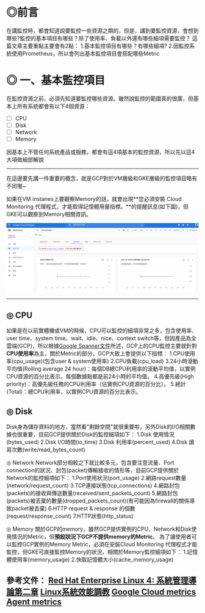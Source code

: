 # ◎前言
在講監控時，都會知道說要監控一些資源之類的，但是，講到要監控資源，會想到哪些?監控的基本項目有哪些？除了使用率、負載以外還有哪些細項需要監控？
這篇文章主要重點主要會有2點：
1.基本監控項目有哪些？有哪些細項?
2.因監控系統使用Prometheus，所以會列出基本監控項目會搭配哪些Metric


# ◎ 一、基本監控項目

在監控資源之前，必須先知道要監控哪些資源。雖然說監控的範圍真的很廣，但基本上所有系統都會有以下4個資源：
- [ ] CPU 
- [ ] Disk 
- [ ] Network 
- [ ] Memory

因基本上不管任何系統產品或服務，都會有這4項基本的監控資源，所以先以這4大項做細部解說

---

在這邊要先講一件重要的概念，就是GCP對於VM層級和GKE層級的監控項目略有不同喔~

如果在VM instanes上要觀察Memory的話，就會出現**您必須安裝 Cloud Monitoring 代理程式，才能取得記憶體用量指標。**的提醒訊息(如下圖)，但GKE可以觀察到Memory相關資訊。

![image.png](/.attachments/image-b869f9a2-3f74-4720-9f75-4b8966bce169.png)


---

## ◎ CPU
如果是在以前實體機或VM的時候，CPU可以監控的細項非常之多，包含使用率、user time、system time、wait、idle、nice、context switch等，但因產品為全雲端(GCP)，所以根據[Google Spanner文件](https://cloud.google.com/spanner/docs/cpu-utilization?hl=zh-tw)所述，GCP上的CPU監控主要就針對**CPU使用率**為主，關於Metric的部分，GCP大致上會提供以下指標：
1.CPU使用率(cpu_usage)(包含user & system使用率)
2.CPU負載(cpu_load)
3.24小時滾動平均值(Rolling average 24 hour)：每個DB總CPU利用率的滾動平均值，以實例CPU資源的百分比表示。每個數據點都是前24小時的平均值。
4.高優先級(High priority)：高優先級任務的CPU利用率（佔實例CPU資源的百分比）。
5.總計(Total)：總CPU利用率，以實例CPU資源的百分比表示。

## ◎ Disk
Disk身為儲存資料的地方，當然看"剩餘空間"就很重要啦，另外Disk的I/O相關數據也很重要，目前GCP提供關於Disk的監控細項如下：
1.Disk 使用情況(bytes_used)
2.Disk I/O時間(io_time)
3.Disk 利用率(percent_used)
4.Disk 讀寫次數(write/read_bytes_count)

◎ Network
Network部分相較之下就比較多元，包含要注意流量、Port connection的狀況、封包(packet)傳輸接收的情形等，目前GCP提供關於Network的監控細項如下：
1.Port使用狀況(port_usage)
2.網路request數量(network/request_count)
3.TCP連接狀態(tcp_connections)
4.網路封包(packets)的接收與傳送數量(received/sent_packets_count)
5.網路封包(packets)被丟棄的數量(dropped_packets_count)(有可能因為firewall的關係導致packet被丟棄)
6.HTTP request & response 的個數(request/response_count)
7.HTTP狀態(http_status)


◎ Memory
關於GCP的memory，雖然GCP提供實例的CPU，Network和Disk使用情況的Metric，但**預設狀況下GCP不提供memory的Metric**。
為了讓使用者可以監控GCP實例的Memory Metric，必須在安裝Cloud Monitoring 代理程式才能監控，但GKE可直接監控Memory的狀況，相關於Memory監控細項如下：
1.記憶體使用率(memory_usage)
2.快取記憶體大小(cache_memory_usage)



參考文件：
[Red Hat Enterprise Linux 4: 系統管理導論第二章](https://web.mit.edu/rhel-doc/4/RH-DOCS/rhel-isa-zh_tw-4/ch-resource.html)
[Linux系統效能調教](https://ithelp.ithome.com.tw/users/20001007/ironman/357)
[Google Cloud metrics](https://cloud.google.com/monitoring/api/metrics_gcp)
[Agent metrics](https://cloud.google.com/monitoring/api/metrics_agent)
---
